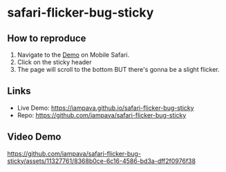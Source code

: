 # safari-flicker-bug-sticky

## How to reproduce

1. Navigate to the [Demo](https://iampava.github.io/safari-flicker-bug-sticky) on Mobile Safari.
2. Click on the sticky header
3. The page will scroll to the bottom BUT there's gonna be a slight flicker.

## Links

* Live Demo: https://iampava.github.io/safari-flicker-bug-sticky
* Repo: https://github.com/iampava/safari-flicker-bug-sticky

## Video Demo

https://github.com/iampava/safari-flicker-bug-sticky/assets/11327761/8368b0ce-6c16-4586-bd3a-dff2f0976f38

